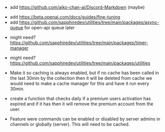 <!-- - Add command ratelimits using https://github.com/sapphiredev/utilities/tree/main/packages/ratelimits. [Global, Guild, User] -->

- add https://github.com/aiko-chan-ai/Discord-Markdown (maybe)

<!-- - add https://beta.openai.com/docs/guides/images/usage -->

- add https://beta.openai.com/docs/guides/fine-tuning
- add https://github.com/sapphiredev/utilities/tree/main/packages/async-queue for open-api queue later

<!-- - might need? https://github.com/sapphiredev/utilities/tree/main/packages/fetch -->

- might need? https://github.com/sapphiredev/utilities/tree/main/packages/timer-manager
- might need? https://github.com/sapphiredev/utilities/tree/main/packages/utilities

- Make it so caching is always enabled, but if no cache has been called in the last 30min by the collection then it will
  be deleted from cache we would need to make a cache manager for this and have it run every 30min.

- create a function that checks daily if a premium users activation has expired and if it has then it will remove the
  premium account from the user.

- Feature were commands can be enabled or disabled by server admins in channels or globally (server). This will need to
  be cached.